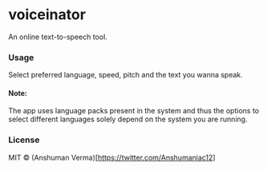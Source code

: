# voiceinator  

An online text-to-speech tool.
  

### Usage

Select preferred language, speed, pitch and the text you wanna speak.
  

#### Note:

The app uses language packs present in the system and thus the options to select different languages solely depend on the system you are running.
  

### License  

MIT © (Anshuman Verma)[https://twitter.com/Anshumaniac12]